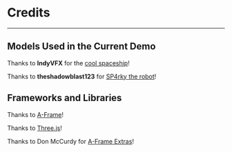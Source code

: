 # Credits
____

## Models Used in the Current Demo

Thanks to **IndyVFX** for the [cool spaceship](https://www.turbosquid.com/FullPreview/Index.cfm/ID/820608)!

Thanks to **theshadowblast123** for [SP4rky the robot](https://free3d.com/3d-model/sp4rky-the-robot-41684.html)!

## Frameworks and Libraries

Thanks to [A-Frame](https://github.com/aframevr/aframe)!

Thanks to [Three.js](https://github.com/mrdoob/three.js/)!

Thanks to Don McCurdy for [A-Frame Extras](https://github.com/donmccurdy/aframe-extras)!



